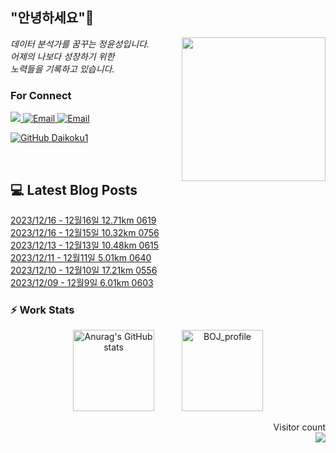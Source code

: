 
<h2> "안녕하세요"👋 </h2>
<img align='right' src="https://user-images.githubusercontent.com/50973778/144942576-b2f10b31-e628-43e4-b7da-3cc2144a5b73.gif" width="230">
<p><em> 데이터 분석가를 꿈꾸는 정윤성입니다.</br> 어제의 나보다 성장하기 위한 </br> 노력들을 기록하고 있습니다.</em></p>

### For Connect
<a href="https://blog.naver.com/jjys9047" target="_blank"><img src="https://img.shields.io/badge/-BLOG-brightgreen?style=flat-square&logo=Bloglovin&logoColor=white">
<a href="https://mail.google.com/mail/?view=cm&amp;fs=1&amp;to=jys9047@gmail.com" target="_blank"><img src="https://img.shields.io/badge/-Gmail-c14438?style=flat-square&logo=Gmail&logoColor=white" alt="Email">
<a href="mailto:jjys9047@naver.com" target="_blank"><img src="https://img.shields.io/badge/-Naver-brightgreen?style=flat-square&logo=Naver&logoColor=white" alt="Email">

[![GitHub Daikoku1](https://img.shields.io/github/followers/Daikoku1?label=follow&style=social)](https://github.com/Daikoku1)

</br>

## 💻 Latest Blog Posts
[2023/12/16 - 12월16일 12.71km 0619](https://blog.naver.com/jjys9047/223294561567?fromRss=true) <br>
[2023/12/16 - 12월15일 10.32km 0756](https://blog.naver.com/jjys9047/223294556179?fromRss=true) <br>
[2023/12/13 - 12월13일 10.48km 0615](https://blog.naver.com/jjys9047/223291960712?fromRss=true) <br>
[2023/12/11 - 12월11일 5.01km 0640](https://blog.naver.com/jjys9047/223289775900?fromRss=true) <br>
[2023/12/10 - 12월10일 17.21km 0556](https://blog.naver.com/jjys9047/223288454095?fromRss=true) <br>
[2023/12/09 - 12월9일 6.01km 0603](https://blog.naver.com/jjys9047/223287423092?fromRss=true) <br>


### ⚡ Work Stats
<p align = 'center'>
  <img src="https://github-readme-stats.vercel.app/api?username=Daikoku1&show_icons=true&theme=midnight-purple" alt="Anurag's GitHub stats" height="130" hspace="20"/>
  <img src="http://mazassumnida.wtf/api/v2/generate_badge?boj=jys9047" alt="BOJ_profile" height="130" hspace="20"/>
</p>

<p align="right"> 
  Visitor count<br>
  <img src="https://profile-counter.glitch.me/Daikoku1/count.svg" />
</p>
